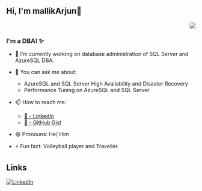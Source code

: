 ## Hi, I'm mallikArjun👋

<p align='right'><img src="https://visitor-badge.glitch.me/badge?page_id=jaapbrasser.visitor-badge"></p>

### I'm a DBA! ✨

- 🔭 I’m currently working on database administration of SQL Server and AzureSQL DBA.

- 💬 You can ask me about: 
     - AzureSQL and SQL Server High Availability and Disaster Recovery
     - Performance Tuning on AzureSQL and SQL Server

- 📫 How to reach me: 
  - [🏢 - LinkedIn](https://www.linkedin.com/in/mallikarjun024/)
  - [🦑 - GitHub Gist](https://gist.github.com/Azure4Arjun)

- 😄 Pronouns: He/ Him
- ⚡ Fun fact: Volleyball player and Traveller.


## Links

[![LinkedIn](https://img.shields.io/badge/LinkedIn--_.svg?style=social&logo=linkedin)][linkedin]

[linkedin]: https://www.linkedin.com/in/mallikarjun024/
